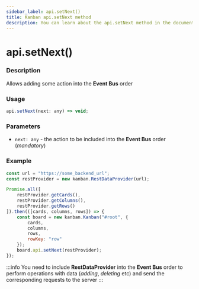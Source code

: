 ```yaml
---
sidebar_label: api.setNext()
title: Kanban api.setNext method
description: You can learn about the api.setNext method in the documentation of the JavaScript Kanban library. Browse developer guides and API reference, try out code examples and live demos.
---
```


# api.setNext()

### Description

Allows adding some action into the **Event Bus** order

### Usage

~~~jsx {}
api.setNext(next: any) => void;
~~~

### Parameters

- `next: any` - the action to be included into the **Event Bus** order  (*mandatory*)

### Example

~~~jsx {15}
const url = "https://some_backend_url";
const restProvider = new kanban.RestDataProvider(url);

Promise.all([
	restProvider.getCards(),
	restProvider.getColumns(),
	restProvider.getRows()
]).then(([cards, columns, rows]) => {
	const board = new kanban.Kanban("#root", {
		cards,
		columns,
		rows,
		rowKey: "row"
	});
	board.api.setNext(restProvider);
});
~~~

:::info
You need to include **RestDataProvider** into the **Event Bus** order to perform operations with data (*adding*, *deleting* etc) and send the corresponding requests to the server
:::
